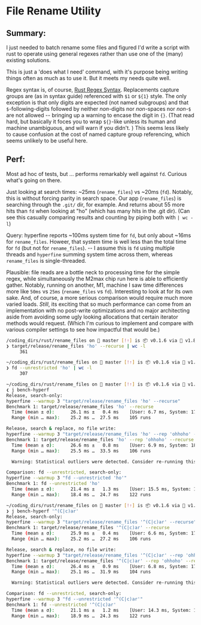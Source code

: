 # File Rename Utility

## Summary:
I just needed to batch rename some files and figured I'd write a script with rust to operate using general regexes rather than use one of the (many) existing solutions.

This is just a 'does what I need' command, with it's purpose being writing things often as much as to use it.  But it meets my needs quite well.

Regex syntax is, of course, [Rust Regex Syntax](https://docs.rs/regex/latest/regex/#syntax).
Replacements capture groups are (as in syntax guide) referenced with `$1` or `${1}` style.  The only exception is that only digits are expected (not named subgroups) and that `$`-following-digits followed by neither *non*-digits nor *non*-spaces nor *non*-`$` are not allowed -- bringing up a warning to encase the digit in `{}`.  (That read hard, but basically it foces you to wrap `${}`-like unless its human and machine unambiguous, and will warn if you didn't. )
This seems less likely to cause confusion at the cost of named capture group referencing, which seems unlikely to be useful here.


## Perf:

Most ad hoc of tests, but ... performs remarkably well against `fd`.  Curious what's going on there.

Just looking at search times: ~25ms (`rename_files`) vs ~20ms (`fd`).
Notably, this is without forcing parity in search space.  Our app (`rename_files`) is searching through the `.git/` dir, for example.  And returns about 55 more hits than `fd` when looking at "ho" (which has many hits in the .git dir).  (Can see this casually comparing results and counting by piping both with `| wc -l`)

Query: hyperfine reports ~100ms system time for `fd`, but only about ~16ms for `rename_files`.   Howeer, that system time is well less than the total time for `fd` (but not for `rename_files`).  -- I assume this is `fd` using multiple threads and `hyperfine` summing system time across them, whereas `rename_files` is single-threaded.

Plausible: file reads are a bottle neck to processing time for the simple regex, while simultaneously the M2max chip run here is able to efficiently gather.
Notably, running on another, M1, machine I saw time differences more like `50ms` vs `25ms` (`rename_files` vs `fd`).  Interesting to look at for its own sake.  And, of course, a more serious comparison would require much more varied loads.  *Still*, its exciting that so much performance can come from an implementation with no post-write optimizations and no major architecting aside from avoiding some ugly looking allocations that certain iterator methods would request.  (Which I'm curious to implement and compare with various compiler settings to see how impactful that would be.)

```bash
/coding_dirs/rust/rename_files on  master [!⇡] is 📦 v0.1.6 via 🦀 v1.81.0-nightly
❯ target/release/rename_files 'ho' --recurse | wc -l
     361

~/coding_dirs/rust/rename_files on  master [!⇡] is 📦 v0.1.6 via 🦀 v1.81.0-nightly
❯ fd --unrestricted 'ho' | wc -l
     307
```

```bash
~/coding_dirs/rust/rename_files on  master [!⇡] is 📦 v0.1.6 via 🦀 v1.81.0-nightly
❮ j bench-hyperf
Release, search-only:
hyperfine --warmup 3 "target/release/rename_files 'ho' --recurse"
Benchmark 1: target/release/rename_files 'ho' --recurse
  Time (mean ± σ):      26.1 ms ±   0.4 ms    [User: 6.7 ms, System: 17.8 ms]
  Range (min … max):    25.2 ms …  27.5 ms    105 runs

Release, search & replace, no file write:
hyperfine --warmup 3 "target/release/rename_files 'ho' --rep 'ohhoho' --recurse --test-run"
Benchmark 1: target/release/rename_files 'ho' --rep 'ohhoho' --recurse --test-run
  Time (mean ± σ):      26.6 ms ±   0.8 ms    [User: 6.9 ms, System: 18.0 ms]
  Range (min … max):    25.5 ms …  33.5 ms    106 runs

  Warning: Statistical outliers were detected. Consider re-running this benchmark on a quiet system without any interferences from other programs. It might help to use the '--warmup' or '--prepare' options.

Comparison: fd --unrestricted, search-only:
hyperfine --warmup 3 "fd --unrestricted 'ho'"
Benchmark 1: fd --unrestricted 'ho'
  Time (mean ± σ):      21.4 ms ±   1.3 ms    [User: 15.5 ms, System: 111.7 ms]
  Range (min … max):    18.4 ms …  24.7 ms    122 runs
```

```bash
~/coding_dirs/rust/rename_files on  master [!⇡] is 📦 v0.1.6 via 🦀 v1.81.0-nightly
❯ j bench-hyperf '^(C|c)ar'
Release, search-only:
hyperfine --warmup 3 "target/release/rename_files '^(C|c)ar' --recurse"
Benchmark 1: target/release/rename_files '^(C|c)ar' --recurse
  Time (mean ± σ):      25.9 ms ±   0.4 ms    [User: 6.6 ms, System: 17.6 ms]
  Range (min … max):    25.2 ms …  27.2 ms    106 runs

Release, search & replace, no file write:
hyperfine --warmup 3 "target/release/rename_files '^(C|c)ar' --rep 'ohhoho' --recurse --test-run"
Benchmark 1: target/release/rename_files '^(C|c)ar' --rep 'ohhoho' --recurse --test-run
  Time (mean ± σ):      26.4 ms ±   0.9 ms    [User: 6.8 ms, System: 17.9 ms]
  Range (min … max):    25.1 ms …  31.9 ms    104 runs

  Warning: Statistical outliers were detected. Consider re-running this benchmark on a quiet system without any interferences from other programs. It might help to use the '--warmup' or '--prepare' options.

Comparison: fd --unrestricted, search-only:
hyperfine --warmup 3 "fd --unrestricted '^(C|c)ar'"
Benchmark 1: fd --unrestricted '^(C|c)ar'
  Time (mean ± σ):      21.1 ms ±   1.2 ms    [User: 14.3 ms, System: 109.9 ms]
  Range (min … max):    18.9 ms …  24.3 ms    122 runs
```
